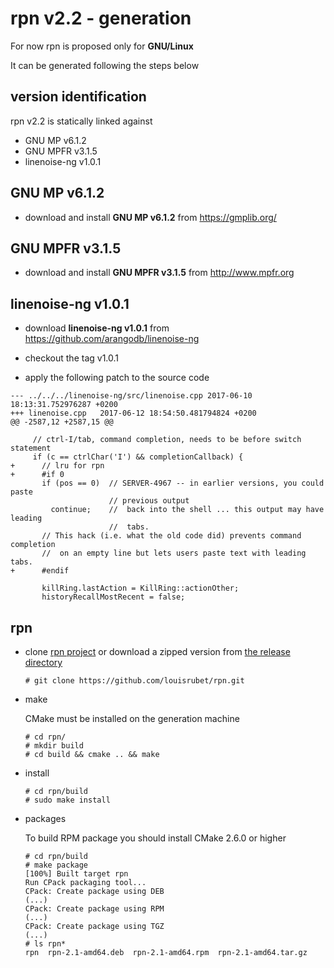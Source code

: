 # **rpn v2.2** - generation

For now rpn is proposed only for **GNU/Linux**

It can be generated following the steps below

## version identification

rpn v2.2 is statically linked against
- GNU MP v6.1.2
- GNU MPFR v3.1.5
- linenoise-ng v1.0.1

## GNU MP v6.1.2

- download and install **GNU MP v6.1.2** from https://gmplib.org/

## GNU MPFR v3.1.5

- download and install **GNU MPFR v3.1.5** from http://www.mpfr.org

## linenoise-ng v1.0.1

- download **linenoise-ng v1.0.1** from https://github.com/arangodb/linenoise-ng

- checkout the tag v1.0.1

- apply the following patch to the source code

```
--- ../../../linenoise-ng/src/linenoise.cpp	2017-06-10 18:13:31.752976287 +0200
+++ linenoise.cpp	2017-06-12 18:54:50.481794824 +0200
@@ -2587,12 +2587,15 @@
 
     // ctrl-I/tab, command completion, needs to be before switch statement
     if (c == ctrlChar('I') && completionCallback) {
+      // lru for rpn
+      #if 0
       if (pos == 0)  // SERVER-4967 -- in earlier versions, you could paste
                      // previous output
         continue;    //  back into the shell ... this output may have leading
                      //  tabs.
       // This hack (i.e. what the old code did) prevents command completion
       //  on an empty line but lets users paste text with leading tabs.
+      #endif
 
       killRing.lastAction = KillRing::actionOther;
       historyRecallMostRecent = false;
```

## rpn

- clone [rpn project](https://github.com/louisrubet/rpn/) or download a zipped version from [the release directory](https://github.com/louisrubet/rpn/releases)
	```
	# git clone https://github.com/louisrubet/rpn.git
	```

- make
	
	CMake must be installed on the generation machine
    
	```
	# cd rpn/
	# mkdir build
	# cd build && cmake .. && make
	```

- install
	```
    # cd rpn/build
	# sudo make install
	```

- packages

    To build RPM package you should install CMake 2.6.0 or higher

	```
    # cd rpn/build
	# make package
    [100%] Built target rpn
    Run CPack packaging tool...
    CPack: Create package using DEB
    (...)
    CPack: Create package using RPM
    (...)
    CPack: Create package using TGZ
    (...)
    # ls rpn*
    rpn  rpn-2.1-amd64.deb  rpn-2.1-amd64.rpm  rpn-2.1-amd64.tar.gz
    ```
